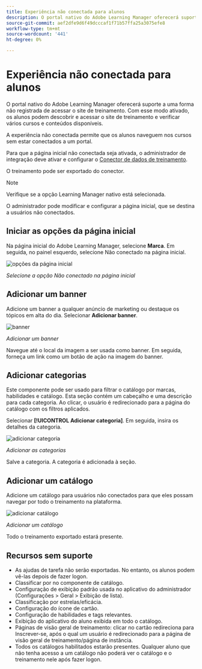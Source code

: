```yaml
---
title: Experiência não conectada para alunos
description: O portal nativo do Adobe Learning Manager oferecerá suporte a uma forma não registrada de acessar o site de treinamento. Com esse modo ativado, os alunos podem descobrir e acessar o site de treinamento e verificar vários cursos e conteúdos disponíveis. A experiência não conectada permite que os alunos naveguem nos cursos sem estar conectados a um portal.
source-git-commit: aef2dfe9d6f49dcccaf1f71b57ffa25a3075efe8
workflow-type: tm+mt
source-wordcount: '441'
ht-degree: 0%

---
```


# Experiência não conectada para alunos

O portal nativo do Adobe Learning Manager oferecerá suporte a uma forma não registrada de acessar o site de treinamento. Com esse modo ativado, os alunos podem descobrir e acessar o site de treinamento e verificar vários cursos e conteúdos disponíveis.

A experiência não conectada permite que os alunos naveguem nos cursos sem estar conectados a um portal.

Para que a página inicial não conectada seja ativada, o administrador de integração deve ativar e configurar o [Conector de dados de treinamento](/help/migrated/integration-admin/feature-summary/connectors.md#training-data-access).

O treinamento pode ser exportado do conector.

>[!NOTE]
>
>Verifique se a opção Learning Manager nativo está selecionada.

O administrador pode modificar e configurar a página inicial, que se destina a usuários não conectados.

## Iniciar as opções da página inicial

Na página inicial do Adobe Learning Manager, selecione **Marca**. Em seguida, no painel esquerdo, selecione Não conectado na página inicial.

![opções da página inicial](assets/non-logged-in-homepage.png)

*Selecione a opção Não conectado na página inicial*

## Adicionar um banner

Adicione um banner a qualquer anúncio de marketing ou destaque os tópicos em alta do dia. Selecionar **Adicionar banner**.

![banner](assets/add-banner-image.png)

*Adicionar um banner*

Navegue até o local da imagem a ser usada como banner. Em seguida, forneça um link como um botão de ação na imagem do banner.

## Adicionar categorias

Este componente pode ser usado para filtrar o catálogo por marcas, habilidades e catálogo. Esta seção contém um cabeçalho e uma descrição para cada categoria. Ao clicar, o usuário é redirecionado para a página do catálogo com os filtros aplicados.

Selecionar **[!UICONTROL Adicionar categoria]**. Em seguida, insira os detalhes da categoria.

![adicionar categoria](assets/add-category.png)

*Adicionar as categorias*

Salve a categoria. A categoria é adicionada à seção.

## Adicionar um catálogo

Adicione um catálogo para usuários não conectados para que eles possam navegar por todo o treinamento na plataforma.

![adicionar catálogo](assets/add-catalog.png)

*Adicionar um catálogo*

Todo o treinamento exportado estará presente.

## Recursos sem suporte

* As ajudas de tarefa não serão exportadas. No entanto, os alunos podem vê-las depois de fazer logon.
* Classificar por no componente de catálogo.
* Configuração de exibição padrão usada no aplicativo do administrador (Configurações > Geral > Exibição de lista).
* Classificação por estrelas/eficácia.
* Configuração do ícone de cartão.
* Configuração de habilidades e tags relevantes.
* Exibição do aplicativo do aluno exibida em todo o catálogo.
* Páginas de visão geral de treinamento: clicar no cartão redireciona para Inscrever-se, após o qual um usuário é redirecionado para a página de visão geral de treinamento/página de instância.
* Todos os catálogos habilitados estarão presentes. Qualquer aluno que não tenha acesso a um catálogo não poderá ver o catálogo e o treinamento nele após fazer logon.
